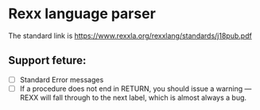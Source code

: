# Rexx language parser

The standard link is https://www.rexxla.org/rexxlang/standards/j18pub.pdf


## Support feture:

- [ ] Standard Error messages
- [ ] If a procedure does not end in RETURN, you should issue a warning — REXX will fall through to the next label, which is almost always a bug.